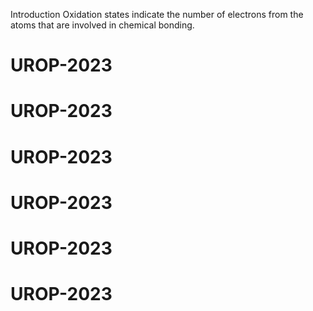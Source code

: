 Introduction
Oxidation states indicate the number of electrons from the atoms that are involved in chemical bonding.
# UROP-2023
# UROP-2023
# UROP-2023
# UROP-2023
# UROP-2023
# UROP-2023

